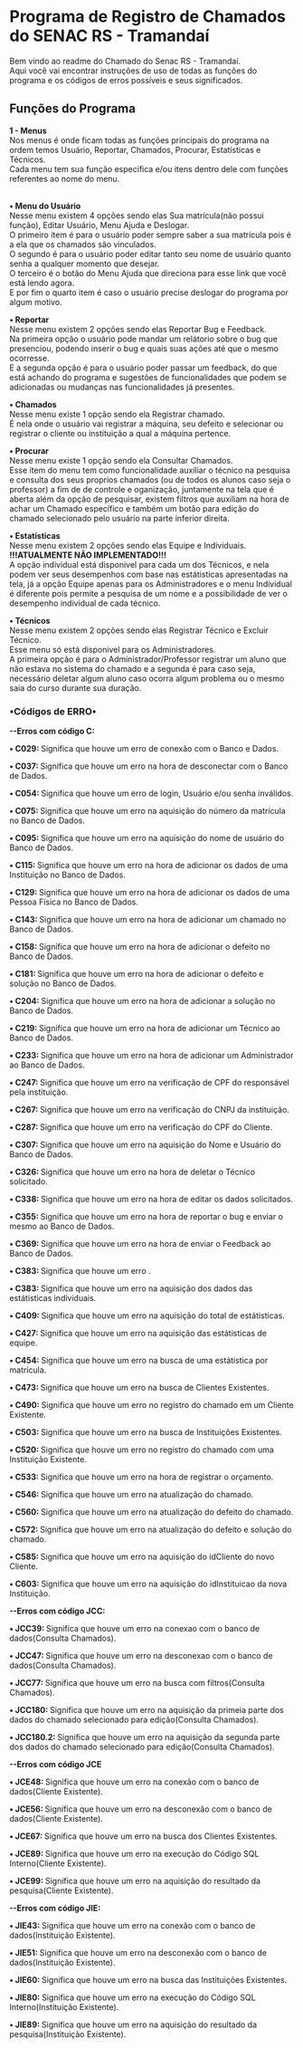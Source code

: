 <h1>Programa de Registro de Chamados do SENAC RS - Tramandaí</h1>

<a>Bem vindo ao readme do Chamado do Senac RS - Tramandaí.<br></a>
<a>Aqui você vai encontrar instruções de uso de todas as funções do programa e</a>
<a>os códigos de erros possíveis e seus significados.</a>
<h2>Funções  do Programa</h2>
<a><b>1 - Menus</b><br></a>
<a>Nos menus é onde ficam todas as funções principais do programa na ordem temos Usuário, Reportar, Chamados, Procurar, Estatísticas e Técnicos.<br></a>
<a>Cada menu tem sua função especifica e/ou itens dentro dele com funções referentes ao nome do menu.</a>

<a><br><b>• Menu do Usuário</b><br></a>
<a>Nesse menu existem 4 opções sendo elas Sua matrícula(não possui função), Editar Usuário, Menu Ajuda e Deslogar.<br></a>
<a>O primeiro item é para o usuário poder sempre saber a sua matrícula pois é a ela que os chamados são vinculados.<br></a>
<a>O segundo é para o usuário poder editar tanto seu nome de usuário quanto senha a qualquer momento que desejar. <br></a>
<a>O terceiro é o botão do Menu Ajuda que direciona para esse link que você está lendo agora.<br></a>
<a>E por fim o quarto item é caso o usuário precise deslogar do programa por algum motivo.<br></a>

<a><b>• Reportar</b><br></a>
<a>Nesse menu existem 2 opções sendo elas Reportar Bug e Feedback.<br></a>
<a>Na primeira opção o usuário pode mandar um relátorio sobre o bug que presenciou, podendo inserir o bug e quais suas ações até que o mesmo ocorresse.<br></a>
<a>E a segunda opção é para o usuário poder passar um feedback, do que está achando do programa e sugestões de funcionalidades que podem se adicionadas ou mudanças nas funcionalidades já presentes.<br></a>

<a><b>• Chamados</b><br></a>
<a>Nesse menu existe 1 opção sendo ela Registrar chamado.<br></a>
<a>É nela onde o usuário vai registrar a máquina, seu defeito e selecionar ou registrar o cliente ou instituição a qual a máquina pertence.<br></a>

<a><b>• Procurar</b><br></a>
<a>Nesse menu existe 1 opção sendo ela Consultar Chamados.<br></a>
<a>Esse item do menu tem como funcionalidade auxiliar o técnico na pesquisa e consulta dos seus proprios chamados (ou de todos os alunos caso seja o professor) a fim de de controle e oganização,</a>
<a>juntamente na tela que é aberta além da opção de pesquisar, existem filtros que auxiliam na hora de achar um Chamado específico e também um botão para edição do chamado selecionado pelo usuário na parte inferior direita.<br></a>

<a><b>• Estatísticas</b><br></a>
<a>Nesse menu existem 2 opções sendo elas Equipe e Individuais.<br></a>
<a><b>!!!ATUALMENTE NÃO IMPLEMENTADO!!!</b><br></a>
<a>A opção individual está disponivel para cada um dos Técnicos, e nela podem ver seus desempenhos com base nas estátisticas apresentadas na tela, já a opção Equipe apenas para os Administradores e o menu Individual é diferente pois permite a pesquisa de um nome e a possibilidade de ver o desempenho individual de cada técnico.<br></a>

<a><b>• Técnicos</b><br></a>
<a>Nesse menu existem 2 opções sendo elas Registrar Técnico e Excluir Técnico.<br></a>
<a>Esse menu só está disponivel para os Administradores.<br></a>
<a>A primeira opção é para o Administrador/Professor registrar um aluno que não estava no sistema do chamado e a segunda é para caso seja, necessário deletar algum aluno caso ocorra algum problema ou o mesmo saia do curso durante sua duração.<br></a>

<h3>•Códigos de ERRO•</h3>
<a><b>--Erros com código C:</b><br></a>

<a><b>• C029: </b></a>
<a>Significa que houve um erro de conexão com o Banco e Dados.</a>

<a><b>• C037: </b></a>
<a>Significa que houve um erro na hora de desconectar com o Banco de Dados.<br></a>

<a><b>• C054: </b></a>
<a>Significa que houve um erro de login, Usuário e/ou senha inválidos.<br></a>

<a><b>• C075: </b></a>
<a>Significa que houve um erro na aquisição do número da matrícula no Banco de Dados.<br></a>

<a><b>• C095: </b></a>
<a>Significa que houve um erro na aquisição do nome de usuário do Banco de Dados.<br></a>

<a><b>• C115: </b></a>
<a>Significa que houve um erro na hora de adicionar os dados de uma Instituição no Banco de Dados.<br></a>

<a><b>• C129: </b></a>
<a>Significa que houve um erro na hora de adicionar os dados de uma Pessoa Física no Banco de Dados.<br></a>

<a><b>• C143: </b></a>
<a>Significa que houve um erro na hora de adicionar um chamado no Banco de Dados.<br></a>

<a><b>• C158: </b></a>
<a>Significa que houve um erro na hora de adicionar o defeito no Banco de Dados.<br></a>

<a><b>• C181: </b></a>
<a>Significa que houve um erro na hora de adicionar o defeito e solução no Banco de Dados.<br></a>

<a><b>• C204: </b></a>
<a>Significa que houve um erro na hora de adicionar a solução no Banco de Dados.<br></a>

<a><b>• C219: </b></a>
<a>Significa que houve um erro na hora de adicionar um Técnico ao Banco de Dados.<br></a>

<a><b>• C233: </b></a>
<a>Significa que houve um erro na hora de adicionar um Administrador ao Banco de Dados.<br></a>

<a><b>• C247: </b></a>
<a>Significa que houve um erro na verificação de CPF do responsável pela instituição.<br></a>

<a><b>• C267: </b></a>
<a>Significa que houve um erro na verificação do CNPJ da instituição.<br></a>

<a><b>• C287: </b></a>
<a>Significa que houve um erro na verificação do CPF do Cliente.<br></a>

<a><b>• C307: </b></a>
<a>Significa que houve um erro na aquisição do Nome e Usuário do Banco de Dados.<br></a>

<a><b>• C326: </b></a>
<a>Significa que houve um erro na hora de deletar o Técnico solicitado.<br></a>

<a><b>• C338: </b></a>
<a>Significa que houve um erro na hora de editar os dados solicitados.<br></a>

<a><b>• C355: </b></a>
<a>Significa que houve um erro na hora de reportar o bug e enviar o mesmo ao Banco de Dados.<br></a>

<a><b>• C369: </b></a>
<a>Significa que houve um erro na hora de enviar o Feedback ao Banco de Dados.<br></a>

<a><b>• C383: </b></a>
<a>Significa que houve um erro .<br></a>

<a><b>• C383: </b></a>
<a>Significa que houve um erro na aquisição dos dados das estátisticas individuais.<br></a>

<a><b>• C409: </b></a>
<a>Significa que houve um erro na aquisição do total de estátisticas.<br></a>

<a><b>• C427: </b></a>
<a>Significa que houve um erro na aquisição das estátisticas de equipe.<br></a>

<a><b>• C454: </b></a>
<a>Significa que houve um erro na busca de uma estátistica por matrícula.<br></a>

<a><b>• C473: </b></a>
<a>Significa que houve um erro na busca de Clientes Existentes.<br></a>

<a><b>• C490: </b></a>
<a>Significa que houve um erro no registro do chamado em um Cliente Existente.<br></a>

<a><b>• C503: </b></a>
<a>Significa que houve um erro na busca de Instituições Existentes.<br></a>

<a><b>• C520: </b></a>
<a>Significa que houve um erro no registro do chamado com uma Instituição Existente.<br></a>

<a><b>• C533: </b></a>
<a>Significa que houve um erro na hora de registrar o orçamento.<br></a>

<a><b>• C546: </b></a>
<a>Significa que houve um erro na atualização do chamado.<br></a>

<a><b>• C560: </b></a>
<a>Significa que houve um erro na atualização do defeito do chamado.<br></a>

<a><b>• C572: </b></a>
<a>Significa que houve um erro na atualização do defeito e solução do chamado.<br></a>

<a><b>• C585: </b></a>
<a>Significa que houve um erro na aquisição do idCliente do novo Cliente.<br></a>

<a><b>• C603: </b></a>
<a>Significa que houve um erro na aquisição do idInstituicao da nova Instituição.<br></a>

<a><b>--Erros com código JCC:</b><br></a>

<a><b>• JCC39: </b></a>
<a>Significa que houve um erro na conexao com o banco de dados(Consulta Chamados).<br></a>

<a><b>• JCC47: </b></a>
<a>Significa que houve um erro na desconexao com o banco de dados(Consulta Chamados).<br></a>

<a><b>• JCC77: </b></a>
<a>Significa que houve um erro na busca com filtros(Consulta Chamados).<br></a>

<a><b>• JCC180: </b></a>
<a>Significa que houve um erro na aquisição da primeia parte dos dados do chamado selecionado para edição(Consulta Chamados).<br></a>

<a><b>• JCC180.2: </b></a>
<a>Significa que houve um erro na aquisição da segunda parte dos dados do chamado selecionado para edição(Consulta Chamados).<br></a>

<a><b>--Erros com código JCE</b><br></a>

<a><b>• JCE48: </b></a>
<a>Significa que houve um erro na conexão com o banco de dados(Cliente Existente).<br></a>

<a><b>• JCE56: </b></a>
<a>Significa que houve um erro na desconexão com o banco de dados(Cliente Existente).<br></a>

<a><b>• JCE67: </b></a>
<a>Significa que houve um erro na busca dos Clientes Existentes.<br></a>

<a><b>• JCE89: </b></a>
<a>Significa que houve um erro na execução do Código SQL Interno(Cliente Existente).<br></a>

<a><b>• JCE99: </b></a>
<a>Significa que houve um erro na aquisição do resultado da pesquisa(Cliente Existente).<br></a>

<a><b>--Erros com código JIE:</b><br></a>

<a><b>• JIE43: </b></a>
<a>Significa que houve um erro na conexão com o banco de dados(Instituição Existente).<br></a>

<a><b>• JIE51: </b></a>
<a>Significa que houve um erro na desconexão com o banco de dados(Instituição Existente).<br></a>

<a><b>• JIE60: </b></a>
<a>Significa que houve um erro na busca das Instituições Existentes.<br></a>

<a><b>• JIE80: </b></a>
<a>Significa que houve um erro na execução do Código SQL Interno(Instituição Existente).<br></a>

<a><b>• JIE89: </b></a>
<a>Significa que houve um erro na aquisição do resultado da pesquisa(Instituição Existente).<br></a>
